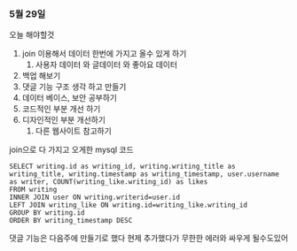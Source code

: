 ### 5월 29일 
오늘 해야할것 
1. join 이용해서 데이터 한번에 가지고 올수 있게 하기
	1. 사용자 데이터 와 글데이터 와 좋아요 데이터
2. 백업 해보기
3. 댓글 기능 구조 생각 하고 만들기
4. 데이터 베이스, 보안 공부하기
5. 코드적인 부분 개선 하기
6. 디자인적인 부분 개선하기
	1. 다른 웹사이트 참고하기

join으로 다 가지고 오게한 mysql 코드
```MySQL
SELECT writing.id as writing_id, writing.writing_title as writing_title, writing.timestamp as writing_timestamp, user.username as writer, COUNT(writing_like.writing_id) as likes  
FROM writing
INNER JOIN user ON writing.writerid=user.id
LEFT JOIN writing_like ON writing.id=writing_like.writing_id
GROUP BY writing.id
ORDER BY writing_timestamp DESC
```

댓글 기능은 다음주에 만들기로 했다 현제 추가했다가 무한한 에러와 싸우게 될수도있어

### 